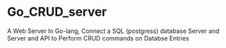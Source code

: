 # Go_CRUD_server
A Web Server In Go-lang, Connect a SQL (postgress) database Server and Server and API to Perform CRUD commands on Databse Entries
